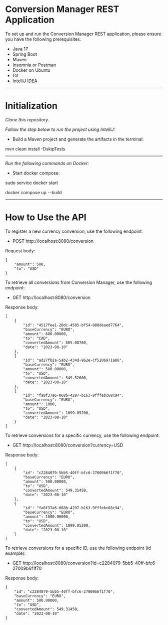 # Conversion Manager REST Application

To set up and run the Conversion Manager REST application, please ensure you have the following prerequisites:

- Java 17
- Spring Boot
- Maven
- Insomnia or Postman
- Docker on Ubuntu
- Git
- IntelliJ IDEA

 ---

# Initialization

*Clone this repository.*

*Follow the step below to run the project using IntelliJ:*

- Build a Maven project and generate the artifacts in the terminal:

mvn clean install -DskipTests

---

*Run the following commands on Docker:*

- Start docker compose:

sudo service docker start

docker compose up --build

---

# How to Use the API

To register a new currency conversion, use the following endpoint:

- POST  http://localhost:8080/conversion

Request body:

```
{
    "amount": 500,
    "to": "USD"
}
```

To retrieve all conversions from Conversion Manager, use the following endpoint:

- GET  http://localhost:8080/conversion

Response body:

```
[
    {
        "id": "4517fea1-20dc-4505-bf54-888deaed7764",
        "baseCurrency": "EURO",
        "amount": 600.00000,
        "to": "CAD",
        "convertedAmount": 885.08760,
        "date": "2023-08-10"
    },
    {
        "id": "ad27fb2a-5ab2-434d-962e-cf5206971a86",
        "baseCurrency": "EURO",
        "amount": 500.00000,
        "to": "USD",
        "convertedAmount": 549.52600,
        "date": "2023-08-10"
    },
    {
        "id": "fa8f37a6-068b-4297-b163-9fffebc68c94",
        "baseCurrency": "EURO",
        "amount": 1000,
        "to": "USD",
        "convertedAmount": 1099.05200,
        "date": "2023-08-10"
    }
]
```

To retrieve conversions for a specific currency, use the following endpoint:

- GET  http://localhost:8080/conversion?currency=USD

Response body:

```
[
    {
        "id": "c2284079-5bb5-40ff-bfc6-27009b6f1f70",
        "baseCurrency": "EURO",
        "amount": 500.00000,
        "to": "USD",
        "convertedAmount": 549.31450,
        "date": "2023-08-10"
    },
    {
        "id": "fa8f37a6-068b-4297-b163-9fffebc68c94",
        "baseCurrency": "EURO",
        "amount": 1000.00000,
        "to": "USD",
        "convertedAmount": 1099.05200,
        "date": "2023-08-10"
    }
]
```

To retrieve conversions for a specific ID, use the following endpoint (id example):

- GET  http://localhost:8080/conversion?id=c2284079-5bb5-40ff-bfc6-27009b6f1f70

Response body:

```
{
    "id": "c2284079-5bb5-40ff-bfc6-27009b6f1f70",
    "baseCurrency": "EURO",
    "amount": 500.00000,
    "to": "USD",
    "convertedAmount": 549.31450,
    "date": "2023-08-10"
}
```